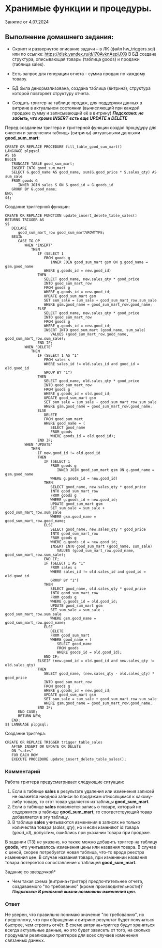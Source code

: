 # Хранимые функции и процедуры.

Занятие от 4.07.2024

## Выполнение домашнего задания:

 - Скрипт и развернутое описание задачи – в ЛК (файл hw_triggers.sql) или по ссылке: https://disk.yandex.ru/d/l70AvknAepIJXQ
    В БД создана структура, описывающая товары (таблица goods) и продажи (таблица sales).

 - Есть запрос для генерации отчета – сумма продаж по каждому товару.

 - БД была денормализована, создана таблица (витрина), структура которой повторяет структуру отчета.

 - Создать триггер на таблице продаж, для поддержки данных в витрине в актуальном состоянии (вычисляющий при каждой продаже сумму и записывающий её в витрину) ***Подсказка: не забыть, что кроме INSERT есть еще UPDATE и DELETE***

Перед созданием триггера и триггерной функции создал процедуру для очистки и заполнения таблицы (витрины) актуальными данными **good_sum_mart**:
```
CREATE OR REPLACE PROCEDURE fill_table_good_sum_mart()
LANGUAGE plpgsql
AS $$
BEGIN
   TRUNCATE TABLE good_sum_mart;
   INSERT INTO good_sum_mart 
   SELECT G.good_name AS good_name, sum(G.good_price * S.sales_qty) AS sum_sale
   FROM goods G
      INNER JOIN sales S ON S.good_id = G.goods_id
   GROUP BY G.good_name;
END;
$$;
```

Создание триггерной функции:
```
CREATE OR REPLACE FUNCTION update_insert_delete_table_sales() 
RETURNS TRIGGER AS 
$$
   DECLARE
      good_sum_mart_row good_sum_mart%ROWTYPE;
   BEGIN
      CASE TG_OP
         WHEN 'INSERT'
            THEN 
               IF (SELECT 1 
                  FROM goods g 
                     INNER JOIN good_sum_mart gsm ON g.good_name = gsm.good_name 
                  WHERE g.goods_id = new.good_id) 
               THEN 
                  SELECT good_name, new.sales_qty * good_price
                  INTO good_sum_mart_row
                  FROM goods g
                  WHERE g.goods_id = new.good_id;
                  UPDATE good_sum_mart gsm
                  SET sum_sale = sum_sale + good_sum_mart_row.sum_sale
                  WHERE gsm.good_name = good_sum_mart_row.good_name;
               ELSE 
                  SELECT good_name, new.sales_qty * good_price
                  INTO good_sum_mart_row
                  FROM goods g
                  WHERE g.goods_id = new.good_id;
                  INSERT INTO good_sum_mart (good_name, sum_sale)
                     VALUES (good_sum_mart_row.good_name, good_sum_mart_row.sum_sale);
               END IF;
         WHEN 'DELETE'
            THEN 
               IF (SELECT 1 AS "1"
                  FROM sales s
                  WHERE sales_id != old.sales_id and good_id = old.good_id
                  GROUP BY "1") 
               THEN 
                  SELECT good_name, old.sales_qty * good_price
                  INTO good_sum_mart_row
                  FROM goods g
                  WHERE g.goods_id = old.good_id;
                  UPDATE good_sum_mart gsm
                  SET sum_sale = sum_sale - good_sum_mart_row.sum_sale
                  WHERE gsm.good_name = good_sum_mart_row.good_name;
               ELSE
                  DELETE 
                  FROM good_sum_mart
                  WHERE good_name = (
                     SELECT good_name
                     FROM goods
                     WHERE goods_id = old.good_id);
               END IF;								
         WHEN 'UPDATE'
            THEN 
               IF new.good_id != old.good_id
               THEN
                  IF (SELECT 1 
                     FROM goods g 
                        INNER JOIN good_sum_mart gsm ON g.good_name = gsm.good_name 
                     WHERE g.goods_id = new.good_id) 
                  THEN 
                     SELECT good_name, new.sales_qty * good_price
                     INTO good_sum_mart_row
                     FROM goods g
                     WHERE g.goods_id = new.good_id;
                     UPDATE good_sum_mart gsm
                     SET sum_sale = sum_sale + good_sum_mart_row.sum_sale
                     WHERE gsm.good_name = good_sum_mart_row.good_name;
                  ELSE 
                     SELECT good_name, new.sales_qty * good_price
                     INTO good_sum_mart_row
                     FROM goods g
                     WHERE g.goods_id = new.good_id;
                     INSERT INTO good_sum_mart (good_name, sum_sale)
                        VALUES (good_sum_mart_row.good_name, good_sum_mart_row.sum_sale);
                  END IF;
                  IF (SELECT 1 AS "1"
                     FROM sales s
                     WHERE sales_id != old.sales_id and good_id = old.good_id
                     GROUP BY "1") 
                  THEN 
                     SELECT good_name, old.sales_qty * good_price
                     INTO good_sum_mart_row
                     FROM goods g
                     WHERE g.goods_id = old.good_id;
                     UPDATE good_sum_mart gsm
                     SET sum_sale = sum_sale - good_sum_mart_row.sum_sale
                     WHERE gsm.good_name = good_sum_mart_row.good_name;
                  ELSE
                     DELETE 
                     FROM good_sum_mart
                     WHERE good_name = (
                        SELECT good_name
                        FROM goods
                        WHERE goods_id = old.good_id);
                  END IF;	
               ELSEIF (new.good_id = old.good_id and new.sales_qty != old.sales_qty)
               THEN 
                  SELECT good_name, (new.sales_qty - old.sales_qty) * good_price
                  INTO good_sum_mart_row
                  FROM goods g
                  WHERE g.goods_id = new.good_id;
                  UPDATE good_sum_mart gsm
                  SET sum_sale = sum_sale + good_sum_mart_row.sum_sale
                  WHERE gsm.good_name = good_sum_mart_row.good_name;	
               END IF;
      END CASE;
      RETURN NEW;
   END;
$$ LANGUAGE plpgsql;
```
Создание триггера:
```
CREATE OR REPLACE TRIGGER trigger_table_sales
   AFTER INSERT OR UPDATE OR DELETE 
   ON "sales"
   FOR EACH ROW
   EXECUTE PROCEDURE update_insert_delete_table_sales();
```
### Комментарий
Работа триггера предусматривает следующие ситуации:
 1. Если в таблице **sales** в результате удаления или изменения записей не окажется ниодной записи по продажам относящимся к какому-либу товару, то этот товар удаляется из таблицы **good_sum_mart**.
 2. Если в таблице **sales** появляется запись о товаре, который не содержится в таблице **good_sum_mart**, то соответствующий товар добавляется в эту таблицу.
 3. В таблице **sales** учитываются изменения в записях не только количества товара (*sales_qty*), но и если изменяют id товара (*good_id*), допустим, ошиблись при указании товара при продаже.

В задании (ТЗ) не указано, но также можно добавить триггер на таблицу **goods**, что учитывалось изменения цены или названия товара. В случае с ценой, скорее потребуется новая таблица, что-то вроде реестра изменения цен. В случае названия товара, при изменении названия товара потеряется сопоставление с таблицей **good_sum_mart**.

Задание со звездочкой*
 - Чем такая схема (витрина+триггер) предпочтительнее отчета, создаваемого "по требованию" (кроме производительности)? ***Подсказка: В реальной жизни возможны изменения цен.***

### Ответ
Не уверен, что правильно понимаю значение "по требованию", но предположу, что при обращении к витрине результат будет получаться быстрее, чем строить отчёт. В схеме витрина+триггер будут храниться всегда актуальные данные, но это будет зависеть от того, на сколько продумали реализацию триггеров для всех случаев изменения связанных данных.